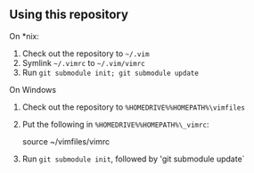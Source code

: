Using this repository
---------------------

On *nix:

1. Check out the repository to `~/.vim`
1. Symlink `~/.vimrc` to `~/.vim/vimrc`
1. Run `git submodule init; git submodule update`

On Windows

1. Check out the repository to `%HOMEDRIVE%%HOMEPATH%\vimfiles`
1. Put the following in `%HOMEDRIVE%%HOMEPATH%\_vimrc`:

    source ~/vimfiles/vimrc
1. Run `git submodule init`, followed by 'git submodule update`

